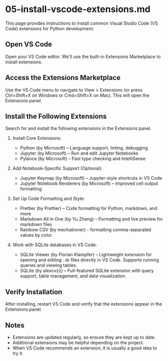 # 05-install-vscode-extensions.md

This page provides instructions to install common Visual Studio Code (VS Code) extensions for Python development.

## Open VS Code

Open your VS Code editor. We'll use the built-in Extensions Marketplace to install extensions.

## Access the Extensions Marketplace

Use the VS Code menu to navigate to View > Extensions (or press Ctrl+Shift+X on Windows or Cmd+Shift+X on Mac). This will open the Extensions panel.

## Install the Following Extensions

Search for and install the following extensions in the Extensions panel.

1. Install Core Extensions:
    - Python (by Microsoft) – Language support, linting, debugging  
    - Jupyter (by Microsoft) – Run and edit Jupyter Notebooks  
    - Pylance (by Microsoft) – Fast type checking and IntelliSense  

2. Add Notebook-Specific Support (Optional):
    - Jupyter Keymap (by Microsoft) – Jupyter-style shortcuts in VS Code  
    - Jupyter Notebook Renderers (by Microsoft) – Improved cell output formatting  

3. Set Up Code Formatting and Style:
    - Prettier (by Prettier) – Code formatting for Python, markdown, and more  
    - Markdown All in One (by Yu Zhang) – Formatting and live preview for markdown files
    - Rainbow CSV (by mechatroner) - formatting comma-separated values by color
  
4. Work with SQLite databases in VS Code:
    - SQLite Viewer (by Florian Klampfer) – Lightweight extension for opening and editing `.db` files directly in VS Code. Supports running queries and viewing tables.
    - SQLite (by alexcvzz) – Full-featured SQLite extension with query support, table management, and data visualization.

## Verify Installation

After installing, restart VS Code and verify that the extensions appear in the Extensions panel. 

## Notes

- Extensions are updated regularly, so ensure they are kept up to date.
- Additional extensions may be helpful depending on the project. 
- When VS Code recommends an extension, it is usually a good idea to try it. 
